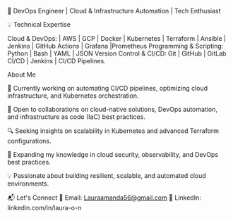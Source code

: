 🚀 DevOps Engineer | Cloud & Infrastructure Automation | Tech Enthusiast

💡 Technical Expertise

Cloud & DevOps: | AWS | GCP | Docker | Kubernetes | Terraform | Ansible | Jenkins | GitHub Actions | Grafana |Prometheus
Programming & Scripting: Python | Bash | YAML | JSON
Version Control & CI/CD: Git | GitHub | GitLab CI/CD | Jenkins | CI/CD Pipelines.

About Me

🔧 Currently working on automating CI/CD pipelines, optimizing cloud infrastructure, and Kubernetes orchestration.

🤝 Open to collaborations on cloud-native solutions, DevOps automation, and infrastructure as code (IaC) best practices.

🔍 Seeking insights on scalability in Kubernetes and advanced Terraform configurations.

📖 Expanding my knowledge in cloud security, observability, and DevOps best practices.

💡 Passionate about building resilient, scalable, and automated cloud environments.

📬 Let's Connect
📧 Email: Lauraamanda56@gmail.com 
🔗 LinkedIn: linkedin.com/in/laura-o-n 

<!--
**LauraOkafor/LauraOkafor** is a ✨ _special_ ✨ repository because its `README.md` (this file) appears on your GitHub profile.

Here are some ideas to get you started:

- 🔭 I’m currently working on ...
- 🌱 I’m currently learning ...
- 👯 I’m looking to collaborate on ...
- 🤔 I’m looking for help with ...
- 💬 Ask me about ...
- 📫 How to reach me: ...
- 😄 Pronouns: ...
- ⚡ Fun fact: ...
-->
